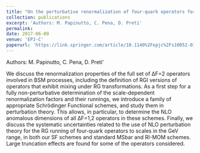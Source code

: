 ```yaml
---
title: "On the perturbative renormalization of four-quark operators for new physics"
collection: publications
excerpt: 'Authors: M. Papinutto, C. Pena, D. Preti'
permalink: 
date: 2017-06-09
venue: 'EPJ-C'
paperurl: 'https://link.springer.com/article/10.1140%2Fepjc%2Fs10052-017-4930-6'
---
```

Authors: M. Papinutto, C. Pena, D. Preti'

We discuss the renormalization properties of the full set of ΔF=2 operators involved in BSM processes, including the definition of RGI versions of operators that exhibit mixing under RG transformations. As a first step for a fully non-perturbative determination of the scale-dependent renormalization factors and their runnings, we introduce a family of appropriate Schrödinger Functional schemes, and study them in perturbation theory. This allows, in particular, to determine the NLO anomalous dimensions of all ΔF=1,2 operators in these schemes. Finally, we discuss the systematic uncertainties related to the use of NLO perturbation theory for the RG running of four-quark operators to scales in the GeV range, in both our SF schemes and standard MSbar and RI-MOM schemes. Large truncation effects are found for some of the operators considered.
